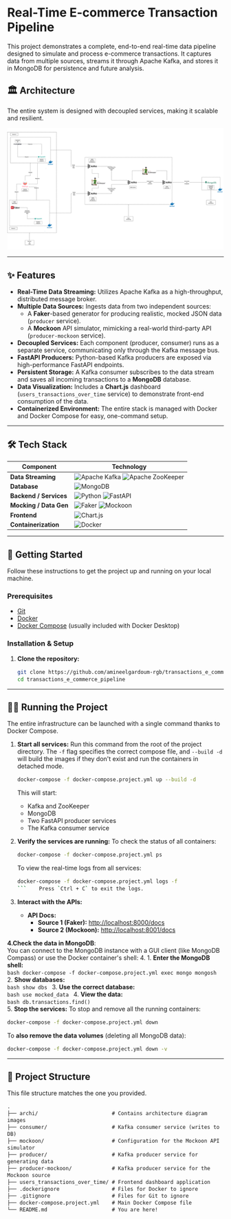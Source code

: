 # Real-Time E-commerce Transaction Pipeline

This project demonstrates a complete, end-to-end real-time data pipeline designed to simulate and process e-commerce transactions. It captures data from multiple sources, streams it through Apache Kafka, and stores it in MongoDB for persistence and future analysis.

## 🏛️ Architecture

The entire system is designed with decoupled services, making it scalable and resilient.

![Project Architecture Diagram](./archi/archi.png)

---

## ✨ Features

- **Real-Time Data Streaming:** Utilizes Apache Kafka as a high-throughput, distributed message broker.
- **Multiple Data Sources:** Ingests data from two independent sources:
  - A **Faker**-based generator for producing realistic, mocked JSON data (`producer` service).
  - A **Mockoon** API simulator, mimicking a real-world third-party API (`producer-mockoon` service).
- **Decoupled Services:** Each component (producer, consumer) runs as a separate service, communicating only through the Kafka message bus.
- **FastAPI Producers:** Python-based Kafka producers are exposed via high-performance FastAPI endpoints.
- **Persistent Storage:** A Kafka consumer subscribes to the data stream and saves all incoming transactions to a **MongoDB** database.
- **Data Visualization:** Includes a **Chart.js** dashboard (`users_transactions_over_time` service) to demonstrate front-end consumption of the data.
- **Containerized Environment:** The entire stack is managed with Docker and Docker Compose for easy, one-command setup.

---

## 🛠️ Tech Stack

| Component                    | Technology                                                                                                                                                                                                                                                |
| ---------------------------- | --------------------------------------------------------------------------------------------------------------------------------------------------------------------------------------------------------------------------------------------------------- |
| **Data Streaming**     | ![Apache Kafka](https://img.shields.io/badge/Apache%20Kafka-231F20?style=for-the-badge&logo=apachekafka&logoColor=white) ![Apache ZooKeeper](https://img.shields.io/badge/Apache%20ZooKeeper-F39217?style=for-the-badge&logo=apachezookeeper&logoColor=white) |
| **Database**           | ![MongoDB](https://img.shields.io/badge/MongoDB-4EA94B?style=for-the-badge&logo=mongodb&logoColor=white)                                                                                                                                                    |
| **Backend / Services** | ![Python](https://img.shields.io/badge/Python-3776AB?style=for-the-badge&logo=python&logoColor=white) ![FastAPI](https://img.shields.io/badge/FastAPI-009688?style=for-the-badge&logo=fastapi&logoColor=white)                                                |
| **Mocking / Data Gen** | ![Faker](https://img.shields.io/badge/Faker-D22572?style=for-the-badge) ![Mockoon](https://img.shields.io/badge/Mockoon-2563EB?style=for-the-badge&logo=mockoon&logoColor=white)                                                                              |
| **Frontend**           | ![Chart.js](https://img.shields.io/badge/Chart.js-FF6384?style=for-the-badge&logo=chartdotjs&logoColor=white)                                                                                                                                               |
| **Containerization**   | ![Docker](https://img.shields.io/badge/Docker-2496ED?style=for-the-badge&logo=docker&logoColor=white)                                                                                                                                                       |

---

## 🚀 Getting Started

Follow these instructions to get the project up and running on your local machine.

### Prerequisites

- [Git](https://git-scm.com/)
- [Docker](https://www.docker.com/products/docker-desktop/)
- [Docker Compose](https://docs.docker.com/compose/) (usually included with Docker Desktop)

### Installation & Setup

1. **Clone the repository:**
   ```bash
   git clone https://github.com/amineelgardoum-rgb/transactions_e_commerce_pipeline.git
   cd transactions_e_commerce_pipeline
   ```

---

## 🏃‍♀️ Running the Project

The entire infrastructure can be launched with a single command thanks to Docker Compose.

1. **Start all services:**
   Run this command from the root of the project directory. The `-f` flag specifies the correct compose file, and `--build -d` will build the images if they don't exist and run the containers in detached mode.

   ```bash
   docker-compose -f docker-compose.project.yml up --build -d
   ```

   This will start:

   - Kafka and ZooKeeper
   - MongoDB
   - Two FastAPI producer services
   - The Kafka consumer service
2. **Verify the services are running:**
   To check the status of all containers:

   ```bash
   docker-compose -f docker-compose.project.yml ps
   ```

   To view the real-time logs from all services:

   ```bash
   docker-compose -f docker-compose.project.yml logs -f
   ```    Press `Ctrl + C` to exit the logs.

   ```
3. **Interact with the APIs:**

   - **API Docs:**
     - **Source 1 (Faker):** [http://localhost:8000/docs](http://localhost:8000/docs)
     - **Source 2 (Mockoon):** [http://localhost:8001/docs](http://localhost:8001/docs)
      
**4.Check the data in MongoDB**:
</br>
      You can connect to the MongoDB instance with a GUI client (like MongoDB Compass) or use the Docker container's shell:
4. 1. **Enter the MongoDB shell:**
</br>
      ```bash
      docker-compose -f docker-compose.project.yml exec mongo mongosh
      ```
   2. **Show databases:**
</br>
      ```bash
      show dbs
      ```
   3. **Use the correct database:**
</br>
      ```bash
      use mocked_data
      ```
   4. **View the data:**
</br>
      ```bash
      db.transactions.find()
      ```
</br>
5. **Stop the services:**
   To stop and remove all the running containers:

   ```bash
   docker-compose -f docker-compose.project.yml down
   ```

   To **also remove the data volumes** (deleting all MongoDB data):

   ```bash
   docker-compose -f docker-compose.project.yml down -v
   ```

---

## 📁 Project Structure

This file structure matches the one you provided.

```
.
├── archi/                        # Contains architecture diagram images
├── consumer/                     # Kafka consumer service (writes to DB)
├── mockoon/                      # Configuration for the Mockoon API simulator
├── producer/                     # Kafka producer service for generating data
├── producer-mockoon/             # Kafka producer service for the Mockoon source
├── users_transactions_over_time/ # Frontend dashboard application
├── .dockerignore                 # Files for Docker to ignore
├── .gitignore                    # Files for Git to ignore
├── docker-compose.project.yml    # Main Docker Compose file
└── README.md                     # You are here!
```
